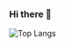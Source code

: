 ### Hi there 👋
<!--- Sou Vitor, atualmente sou estudante de Ciência da Computação e Técnico de TI no Instituto Metrópole Digital. Tenho interesse em desenvolvimento back-end e DevOps.

[![My Skills](https://skillicons.dev/icons?i=py,django,go,html,css,js,docker,linux,bash,postgres,mysql&perline=15)](https://skillicons.dev)
-->


![Top Langs](https://github-readme-stats.vercel.app/api/top-langs/?username=svavitor&layout=compact&theme=tokyonight&hide_border=true)
